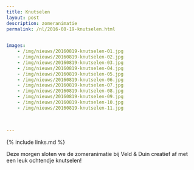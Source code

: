 ```yaml
---
title: Knutselen
layout: post
description: zomeranimatie
permalink: /nl/2016-08-19-knutselen.html

    
images: 
    - /img/nieuws/20160819-knutselen-01.jpg
    - /img/nieuws/20160819-knutselen-02.jpg
    - /img/nieuws/20160819-knutselen-03.jpg
    - /img/nieuws/20160819-knutselen-04.jpg
    - /img/nieuws/20160819-knutselen-05.jpg
    - /img/nieuws/20160819-knutselen-06.jpg
    - /img/nieuws/20160819-knutselen-07.jpg
    - /img/nieuws/20160819-knutselen-08.jpg
    - /img/nieuws/20160819-knutselen-09.jpg
    - /img/nieuws/20160819-knutselen-10.jpg
    - /img/nieuws/20160819-knutselen-11.jpg
  
  
    
---
```


{% include links.md %}

Deze morgen sloten we de zomeranimatie bij Veld & Duin creatief af met een leuk ochtendje knutselen!



